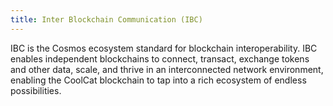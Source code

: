 ```yaml
---
title: Inter Blockchain Communication (IBC)
---
```


IBC is the Cosmos ecosystem standard for blockchain interoperability. IBC enables independent blockchains to connect, transact, exchange tokens and other data, scale, and thrive in an interconnected network environment, enabling the CoolCat blockchain to tap into a rich ecosystem of endless possibilities.
